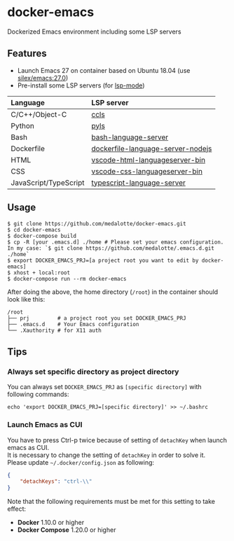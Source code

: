 # docker-emacs
Dockerized Emacs environment including some LSP servers

## Features
- Launch Emacs 27 on container based on Ubuntu 18.04 (use [silex/emacs:27.0](https://github.com/Silex/docker-emacs/blob/master/27.0/ubuntu/18.04/Dockerfile))
- Pre-install some LSP servers (for [lsp-mode](https://github.com/emacs-lsp/lsp-mode))

| Language              | LSP server                                                                                             |
|:----------------------|:-------------------------------------------------------------------------------------------------------|
| C/C++/Object-C        | [ccls](https://github.com/MaskRay/ccls)                                                                |
| Python                | [pyls](https://github.com/palantir/python-language-server)                                             |
| Bash                  | [bash-language-server](https://github.com/bash-lsp/bash-language-server)                               |
| Dockerfile            | [dockerfile-language-server-nodejs](https://github.com/rcjsuen/dockerfile-language-server-nodejs)      |
| HTML                  | [vscode-html-languageserver-bin](https://github.com/vscode-langservers/vscode-html-languageserver-bin) |
| CSS                   | [vscode-css-languageserver-bin](https://github.com/vscode-langservers/vscode-css-languageserver-bin)   |
| JavaScript/TypeScript | [typescript-language-server](https://github.com/theia-ide/typescript-language-server)                  |

## Usage

```shell
$ git clone https://github.com/medalotte/docker-emacs.git
$ cd docker-emacs
$ docker-compose build
$ cp -R [your .emacs.d] ./home # Please set your emacs configuration. In my case: `$ git clone https://github.com/medalotte/.emacs.d.git ./home`
$ export DOCKER_EMACS_PRJ=[a project root you want to edit by docker-emacs]
$ xhost + local:root
$ docker-compose run --rm docker-emacs
```

After doing the above, the home directory (`/root`) in the container should look like this:

```shell
/root
├── prj         # a project root you set DOCKER_EMACS_PRJ
├── .emacs.d    # Your Emacs configuration
└── .Xauthority # for X11 auth
```

## Tips
### Always set specific directory as project directory
You can always set `DOCKER_EMACS_PRJ` as `[specific directory]` with following commands:

```shell
echo 'export DOCKER_EMACS_PRJ=[specific directory]' >> ~/.bashrc
```

### Launch Emacs as CUI
You have to press Ctrl-p twice because of setting of `detachKey` when launch emacs as CUI.  
It is necessary to change the setting of `detachKey` in order to solve it.  
Please update `~/.docker/config.json` as following:

```json
{
    "detachKeys": "ctrl-\\"
}
```

Note that the following requirements must be met for this setting to take effect:

- **Docker** 1.10.0 or higher
- **Docker Compose** 1.20.0 or higher
